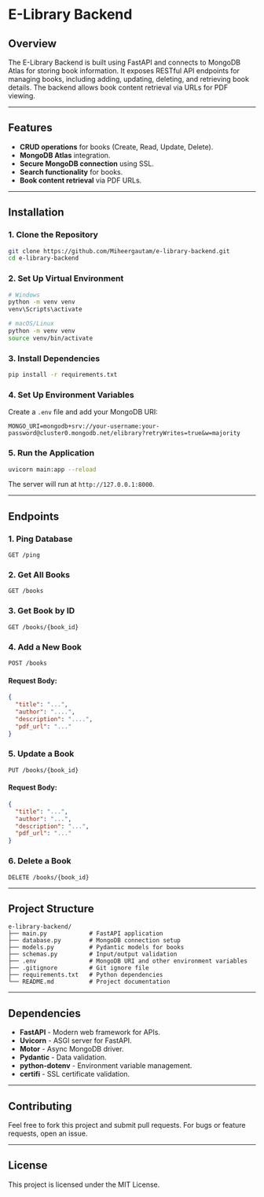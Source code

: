 # E-Library Backend

## Overview
The E-Library Backend is built using FastAPI and connects to MongoDB Atlas for storing book information. It exposes RESTful API endpoints for managing books, including adding, updating, deleting, and retrieving book details. The backend allows book content retrieval via URLs for PDF viewing.

---

## Features
- **CRUD operations** for books (Create, Read, Update, Delete).
- **MongoDB Atlas** integration.
- **Secure MongoDB connection** using SSL.
- **Search functionality** for books.
- **Book content retrieval** via PDF URLs.

---

## Installation

### 1. Clone the Repository
```bash
git clone https://github.com/Miheergautam/e-library-backend.git
cd e-library-backend
```

### 2. Set Up Virtual Environment
```bash
# Windows
python -m venv venv
venv\Scripts\activate

# macOS/Linux
python -m venv venv
source venv/bin/activate
```

### 3. Install Dependencies
```bash
pip install -r requirements.txt
```

### 4. Set Up Environment Variables
Create a `.env` file and add your MongoDB URI:
```plaintext
MONGO_URI=mongodb+srv://your-username:your-password@cluster0.mongodb.net/elibrary?retryWrites=true&w=majority
```

### 5. Run the Application
```bash
uvicorn main:app --reload
```
The server will run at `http://127.0.0.1:8000`.

---

## Endpoints

### 1. Ping Database
```http
GET /ping
```

### 2. Get All Books
```http
GET /books
```

### 3. Get Book by ID
```http
GET /books/{book_id}
```

### 4. Add a New Book
```http
POST /books
```
#### Request Body:
```json
{
  "title": "...",
  "author": "....",
  "description": "....",
  "pdf_url": "..."
}
```

### 5. Update a Book
```http
PUT /books/{book_id}
```
#### Request Body:
```json
{
  "title": "...",
  "author": "...",
  "description": "...",
  "pdf_url": "..."
}
```

### 6. Delete a Book
```http
DELETE /books/{book_id}
```

---

## Project Structure
```
e-library-backend/
├── main.py            # FastAPI application
├── database.py        # MongoDB connection setup
├── models.py          # Pydantic models for books
├── schemas.py         # Input/output validation
├── .env               # MongoDB URI and other environment variables
├── .gitignore         # Git ignore file
├── requirements.txt   # Python dependencies
└── README.md          # Project documentation
```

---

## Dependencies
- **FastAPI** - Modern web framework for APIs.
- **Uvicorn** - ASGI server for FastAPI.
- **Motor** - Async MongoDB driver.
- **Pydantic** - Data validation.
- **python-dotenv** - Environment variable management.
- **certifi** - SSL certificate validation.

---

## Contributing
Feel free to fork this project and submit pull requests. For bugs or feature requests, open an issue.

---

## License
This project is licensed under the MIT License.